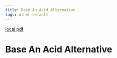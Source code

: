 ```yaml
---
title: Base An Acid Alternative
tags: other-default
---
```


[local pdf](../../../pdfs/base-an-acid-alternative.pdf)

# Base An Acid Alternative
